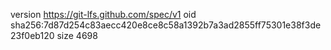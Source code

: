 version https://git-lfs.github.com/spec/v1
oid sha256:7d87d254c83aecc420e8ce8c58a1392b7a3ad2855ff75301e38f3de23f0eb120
size 4698
